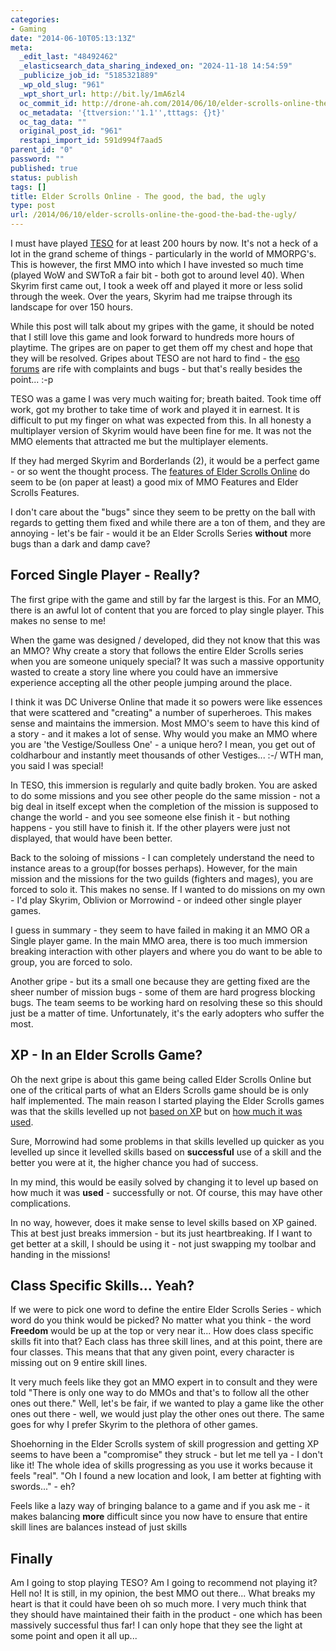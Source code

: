 ```yaml
---
categories:
- Gaming
date: "2014-06-10T05:13:13Z"
meta:
  _edit_last: "48492462"
  _elasticsearch_data_sharing_indexed_on: "2024-11-18 14:54:59"
  _publicize_job_id: "5185321889"
  _wp_old_slug: "961"
  _wpt_short_url: http://bit.ly/1mA6zl4
  oc_commit_id: http://drone-ah.com/2014/06/10/elder-scrolls-online-the-good-the-bad-the-ugly/1402373596
  oc_metadata: '{ttversion:''1.1'',tttags: {}t}'
  oc_tag_data: ""
  original_post_id: "961"
  restapi_import_id: 591d994f7aad5
parent_id: "0"
password: ""
published: true
status: publish
tags: []
title: Elder Scrolls Online - The good, the bad, the ugly
type: post
url: /2014/06/10/elder-scrolls-online-the-good-the-bad-the-ugly/
---
```


I must have played
[TESO](http://elderscrollsonline.com/ "Elder Scrolls Online Main Website") for
at least 200 hours by now. It's not a heck of a lot in the grand scheme of
things - particularly in the world of MMORPG's. This is however, the first MMO
into which I have invested so much time (played WoW and SWToR a fair bit - both
got to around level 40). When Skyrim first came out, I took a week off and
played it more or less solid through the week. Over the years, Skyrim had me
traipse through its landscape for over 150 hours.

While this post will talk about my gripes with the game, it should be noted that
I still love this game and look forward to hundreds more hours of playtime. The
gripes are on paper to get them off my chest and hope that they will be
resolved. Gripes about TESO are not hard to find - the
[eso forums](http://forums.elderscrollsonline.com/categories/EN-general-discussion "ESO Forums")
are rife with complaints and bugs - but that's really besides the point... :-p

TESO was a game I was very much waiting for; breath baited. Took time off work,
got my brother to take time of work and played it in earnest. It is difficult to
put my finger on what was expected from this. In all honesty a multiplayer
version of Skyrim would have been fine for me. It was not the MMO elements that
attracted me but the multiplayer elements.

<!--more-->

If they had merged Skyrim and Borderlands (2), it would be a perfect game - or
so went the thought process. The
[features of Elder Scrolls Online](https://www.playne.com/games/elder-scrolls-online "Features of Elder Scrolls Online")
do seem to be (on paper at least) a good mix of MMO Features and Elder Scrolls
Features.

I don't care about the "bugs" since they seem to be pretty on the ball with
regards to getting them fixed and while there are a ton of them, and they are
annoying - let's be fair - would it be an Elder Scrolls Series **without** more
bugs than a dark and damp cave?

## Forced Single Player - Really?

The first gripe with the game and still by far the largest is this. For an MMO,
there is an awful lot of content that you are forced to play single player. This
makes no sense to me!

When the game was designed / developed, did they not know that this was an MMO?
Why create a story that follows the entire Elder Scrolls series when you are
someone uniquely special? It was such a massive opportunity wasted to create a
story line where you could have an immersive experience accepting all the other
people jumping around the place.

I think it was DC Universe Online that made it so powers were like essences that
were scattered and "creating" a number of superheroes. This makes sense and
maintains the immersion. Most MMO's seem to have this kind of a story - and it
makes a lot of sense. Why would you make an MMO where you are 'the
Vestige/Soulless One' - a unique hero? I mean, you get out of coldharbour and
instantly meet thousands of other Vestiges... :-/ WTH man, you said I was
special!

In TESO, this immersion is regularly and quite badly broken. You are asked to do
some missions and you see other people do the same mission - not a big deal in
itself except when the completion of the mission is supposed to change the
world - and you see someone else finish it - but nothing happens - you still
have to finish it. If the other players were just not displayed, that would have
been better.

Back to the soloing of missions - I can completely understand the need to
instance areas to a group(for bosses perhaps). However, for the main mission and
the missions for the two guilds (fighters and mages), you are forced to solo it.
This makes no sense. If I wanted to do missions on my own - I'd play Skyrim,
Oblivion or Morrowind - or indeed other single player games.

I guess in summary - they seem to have failed in making it an MMO OR a Single
player game. In the main MMO area, there is too much immersion breaking
interaction with other players and where you do want to be able to group, you
are forced to solo.

Another gripe - but its a small one because they are getting fixed are the sheer
number of mission bugs - some of them are hard progress blocking bugs. The team
seems to be working hard on resolving these so this should just be a matter of
time. Unfortunately, it's the early adopters who suffer the most.

## XP - In an Elder Scrolls Game?

Oh the next gripe is about this game being called Elder Scrolls Online but one
of the critical parts of what an Elders Scrolls game should be is only half
implemented. The main reason I started playing the Elder Scrolls games was that
the skills levelled up not
[based on XP](https://www.playne.com/features/gaining-xp "Gaining XP (Feature)")
but on
[how much it was used](http://www.playne.com/features/using-skills "Level Up Using Skills (Feature)").

Sure, Morrowind had some problems in that skills levelled up quicker as you
levelled up since it levelled skills based on **successful** use of a skill and
the better you were at it, the higher chance you had of success.

In my mind, this would be easily solved by changing it to level up based on how
much it was **used** - successfully or not. Of course, this may have other
complications.

In no way, however, does it make sense to level skills based on XP gained. This
at best just breaks immersion - but its just heartbreaking. If I want to get
better at a skill, I should be using it - not just swapping my toolbar and
handing in the missions!

## Class Specific Skills... Yeah?

If we were to pick one word to define the entire Elder Scrolls Series - which
word do you think would be picked? No matter what you think - the word
**Freedom** would be up at the top or very near it... How does class specific
skills fit into that? Each class has three skill lines, and at this point, there
are four classes. This means that that any given point, every character is
missing out on 9 entire skill lines.

It very much feels like they got an MMO expert in to consult and they were told
"There is only one way to do MMOs and that's to follow all the other ones out
there." Well, let's be fair, if we wanted to play a game like the other ones out
there - well, we would just play the other ones out there. The same goes for why
I prefer Skyrim to the plethora of other games.

Shoehorning in the Elder Scrolls system of skill progression and getting XP
seems to have been a "compromise" they struck - but let me tell ya - I don't
like it! The whole idea of skills progressing as you use it works because it
feels "real". "Oh I found a new location and look, I am better at fighting with
swords..." - eh?

Feels like a lazy way of bringing balance to a game and if you ask me - it makes
balancing **more** difficult since you now have to ensure that entire skill
lines are balances instead of just skills

## Finally

Am I going to stop playing TESO? Am I going to recommend not playing it? Hell
no! It is still, in my opinion, the best MMO out there... What breaks my heart
is that it could have been oh so much more. I very much think that they should
have maintained their faith in the product - one which has been massively
successful thus far! I can only hope that they see the light at some point and
open it all up...
